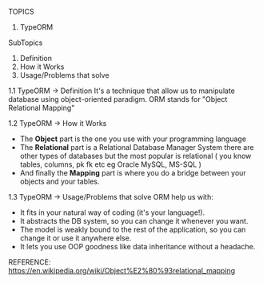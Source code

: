 TOPICS 
   1. TypeORM

SubTopics
   1. Definition
   2. How it Works
   3. Usage/Problems that solve

1.1 TypeORM -> Definition
   It's a technique that allow us to manipulate database using object-oriented
   paradigm. ORM stands for "Object Relational Mapping"

1.2 TypeORM -> How it Works
   - The **Object** part is the one you use with your programming language
   - The **Relational** part is a Relational Database
   Manager System there are other types of 
   databases but the most popular is relational ( you know tables, columns, 
   pk fk etc eg Oracle MySQL, MS-SQL )
   - And finally the **Mapping** part is where you do a bridge between your 
   objects and your tables.

1.3 TypeORM -> Usage/Problems that solve
   ORM help us with:
   - It fits in your natural way of coding (it's your language!).
   - It abstracts the DB system, so you can change it whenever you want.
   - The model is weakly bound to the rest of the application, so you can change it or use it anywhere else.
   - It lets you use OOP goodness like data inheritance without a headache.


REFERENCE: 
https://en.wikipedia.org/wiki/Object%E2%80%93relational_mapping
